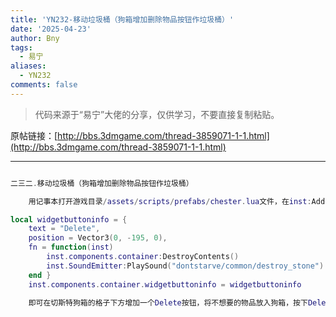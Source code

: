 ```yaml
---
title: 'YN232-移动垃圾桶（狗箱增加删除物品按钮作垃圾桶）'
date: '2025-04-23'
author: Bny
tags:
  - 易宁
aliases:
  - YN232
comments: false
---
```


> 代码来源于“易宁”大佬的分享，仅供学习，不要直接复制粘贴。

原帖链接：[http://bbs.3dmgame.com/thread-3859071-1-1.html](http://bbs.3dmgame.com/thread-3859071-1-1.html)

---

```lua  

二三二.移动垃圾桶（狗箱增加删除物品按钮作垃圾桶）	用记事本打开游戏目录/assets/scripts/prefabs/chester.lua文件，在inst:AddComponent("container")的下一行插入以下内容：local widgetbuttoninfo = {	text = "Delete",	position = Vector3(0, -195, 0),	fn = function(inst)		inst.components.container:DestroyContents()		inst.SoundEmitter:PlaySound("dontstarve/common/destroy_stone")	end }	inst.components.container.widgetbuttoninfo = widgetbuttoninfo	即可在切斯特狗箱的格子下方增加一个Delete按钮，将不想要的物品放入狗箱，按下Delete按钮即可清除掉，让游戏不会因垃圾太多而越来越卡。不按钮的话，照常可以储存物品。千万不要把骨眼放入狗箱清除掉哦

```  

